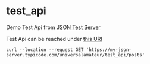 # test_api
Demo Test Api from [JSON Test Server](https://my-json-server.typicode.com/)

Test Api can be reached under [this URI](https://my-json-server.typicode.com/universalamateur/test_api)

```=bash
curl --location --request GET 'https://my-json-server.typicode.com/universalamateur/test_api/posts'
```
